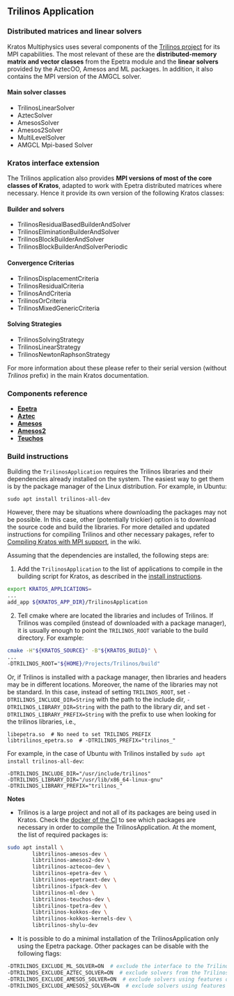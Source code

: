 ## Trilinos Application

### Distributed matrices and linear solvers

Kratos Multiphysics uses several components of the [Trilinos project](https://trilinos.org/) for its MPI capabilities. The most relevant of these are the __distributed-memory matrix and vector classes__ from the Epetra module and the __linear solvers__ provided by the AztecOO, Amesos and ML packages. In addition, it also contains the MPI version of the AMGCL solver.

#### Main solver classes
- TrilinosLinearSolver
- AztecSolver
- AmesosSolver
- Amesos2Solver
- MultiLevelSolver
- AMGCL Mpi-based Solver

### Kratos interface extension

The Trilinos application also provides __MPI versions of most of the core classes of Kratos__, adapted to work with Epetra distributed matrices where necessary. Hence it provide its own version of the following Kratos classes:

#### Builder and solvers
- TrilinosResidualBasedBuilderAndSolver
- TrilinosEliminationBuilderAndSolver
- TrilinosBlockBuilderAndSolver
- TrilinosBlockBuilderAndSolverPeriodic

#### Convergence Criterias
- TrilinosDisplacementCriteria
- TrilinosResidualCriteria
- TrilinosAndCriteria
- TrilinosOrCriteria
- TrilinosMixedGenericCriteria

#### Solving Strategies
- TrilinosSolvingStrategy
- TrilinosLinearStrategy
- TrilinosNewtonRaphsonStrategy

For more information about these please refer to their serial version (without _Trilinos_ prefix) in the main Kratos documentation.

### Components reference
* [__Epetra__](https://trilinos.github.io/epetra.html)
* [__Aztec__](https://trilinos.github.io/aztecoo.html)
* [__Amesos__](https://trilinos.github.io/amesos.html)
* [__Amesos2__](https://trilinos.github.io/amesos2.html)
* [__Teuchos__](https://trilinos.github.io/teuchos.html)


### Build instructions
Building the `TrilinosApplication` requires the Trilinos libraries and their dependencies already installed on the system.
The easiest way to get them is by the package manager of the Linux distribution.
For example, in Ubuntu:
```Shell
sudo apt install trilinos-all-dev
```
However, there may be situations where downloading the packages may not be possible.
In this case, other (potentially trickier) option is to download the source code and build the libraries.
For more detailed and updated instructions for compiling Trilinos and other necessary pakages,
refer to [Compiling Kratos with MPI support](https://github.com/KratosMultiphysics/Kratos/wiki/Compiling-Kratos-with-MPI-support), in the wiki.

Assuming that the dependencies are installed, the following steps are:

1. Add the `TrilinosApplication` to the list of applications to compile in the building script for Kratos,
as described in the [install instructions](https://github.com/KratosMultiphysics/Kratos/blob/master/INSTALL.md#adding-applications).
```bash
export KRATOS_APPLICATIONS=
...
add_app ${KRATOS_APP_DIR}/TrilinosApplication
```
2. Tell cmake where are located the libraries and includes of Trilinos.
If Trilinos was compiled (instead of downloaded with a package manager),
it is usually enough to point the `TRILINOS_ROOT` variable to the build directory.
For example:
```bash
cmake -H"${KRATOS_SOURCE}" -B"${KRATOS_BUILD}" \
...
-DTRILINOS_ROOT="${HOME}/Projects/Trilinos/build"
```

Or, if Trilinos is installed with a package manager, then libraries and headers may be in different locations.
Moreover, the name of the libraries may not be standard.
In this case, instead of setting `TRILINOS_ROOT`, set 
`-DTRILINOS_INCLUDE_DIR=String` with the path to the include dir, 
`-DTRILINOS_LIBRARY_DIR=String` with the path to the library dir, and set
`-DTRILINOS_LIBRARY_PREFIX=String` with the prefix to use when looking for the trilinos libraries, i.e.,
```
libepetra.so  # No need to set TRILINOS_PREFIX
libtrilinos_epetra.so  # -DTRILINOS_PREFIX="trilinos_"
```

For example, in the case of Ubuntu with Trilinos installed by `sudo apt install trilinos-all-dev`:
```
-DTRILINOS_INCLUDE_DIR="/usr/include/trilinos"
-DTRILINOS_LIBRARY_DIR="/usr/lib/x86_64-linux-gnu"
-DTRILINOS_LIBRARY_PREFIX="trilinos_"
```

**Notes**

- Trilinos is a large project and not all of its packages are being used in Kratos.
Check the [docker of the CI](https://github.com/KratosMultiphysics/Kratos/blob/master/scripts/docker_files/docker_file_ci_ubuntu_20_04/DockerFile)
to see which packages are necessary in order to compile the TrilinosApplication.
At the moment, the list of required packages is:
```bash
sudo apt install \
        libtrilinos-amesos-dev \
        libtrilinos-amesos2-dev \
        libtrilinos-aztecoo-dev \
        libtrilinos-epetra-dev \
        libtrilinos-epetraext-dev \
        libtrilinos-ifpack-dev \
        libtrilinos-ml-dev \
        libtrilinos-teuchos-dev \
        libtrilinos-tpetra-dev \
        libtrilinos-kokkos-dev \
        libtrilinos-kokkos-kernels-dev \
        libtrilinos-shylu-dev
```

- It is possible to do a minimal installation of the TrilinosApplication only using the Epetra package.
Other packages can be disable with the following flags:
```bash
-DTRILINOS_EXCLUDE_ML_SOLVER=ON  # exclude the interface to the Trilinos ML solver package
-DTRILINOS_EXCLUDE_AZTEC_SOLVER=ON  # exclude solvers from the Trilinos AztecOO package
-DTRILINOS_EXCLUDE_AMESOS_SOLVER=ON  # exclude solvers using features of the Trilinos Amesos package
-DTRILINOS_EXCLUDE_AMESOS2_SOLVER=ON  # exclude solvers using features of the Trilinos Amesos2 package
```
